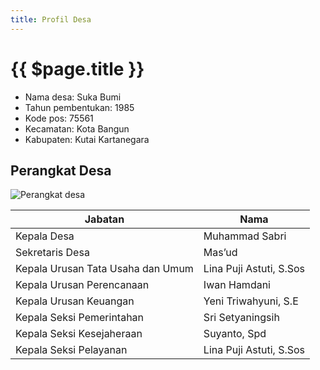 ```yaml
---
title: Profil Desa
---
```


# {{ $page.title }}

- Nama desa: Suka Bumi
- Tahun pembentukan: 1985
- Kode pos: 75561
- Kecamatan: Kota Bangun
- Kabupaten: Kutai Kartanegara

## Perangkat Desa

![Perangkat desa](/img/perangkat-desa.jpg)

| Jabatan                           | Nama                    |
| --------------------------------- | ----------------------- |
| Kepala Desa                       | Muhammad Sabri          |
| Sekretaris Desa                   | Mas’ud                  |
| Kepala Urusan Tata Usaha dan Umum | Lina Puji Astuti, S.Sos |
| Kepala Urusan Perencanaan         | Iwan Hamdani            |
| Kepala Urusan Keuangan            | Yeni Triwahyuni, S.E    |
| Kepala Seksi Pemerintahan         | Sri Setyaningsih        |
| Kepala Seksi Kesejaheraan         | Suyanto, Spd            |
| Kepala Seksi Pelayanan            | Lina Puji Astuti, S.Sos |
